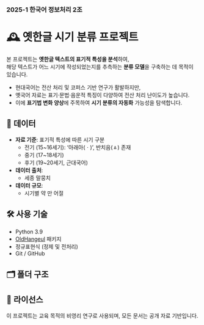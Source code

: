 ### 2025-1 한국어 정보처리 2조


# 🕰️ 옛한글 시기 분류 프로젝트
본 프로젝트는 **옛한글 텍스트의 표기적 특성을 분석**하여,  
해당 텍스트가 어느 시기에 작성되었는지를 추측하는 **분류 모델**을 구축하는 데 목적이 있습니다.

- 현대국어는 전산 처리 및 코퍼스 기반 연구가 활발하지만,
- 옛국어 자료는 표기·문법·음운적 특징이 다양하여 전산 처리 난이도가 높습니다.
- 이에 **표기법 변화 양상**에 주목하여 **시기 분류의 자동화** 가능성을 탐색합니다.

## 🧩 데이터

- **자료 기준**: 표기적 특성에 따른 시기 구분
  - 전기 (15~16세기): ‘아래아(ㆍ)’, 반치음(ㅿ) 존재
  - 중기 (17~18세기)
  - 후기 (19~20세기, 근대국어)
- **데이터 출처**:
  - 세종 말뭉치
- **데이터 규모**:
  - 시기별 약 만 어절

## 🛠️ 사용 기술

- Python 3.9
- [OldHangeul](https://pypi.org/project/OldHangeul/) 패키지
- 정규표현식 (정제 및 전처리)
- Git / GitHub

## 🗂️ 폴더 구조


## 📄 라이선스

이 프로젝트는 교육 목적의 비영리 연구로 사용되며, 모든 문서는 공개 자료 기반입니다.

